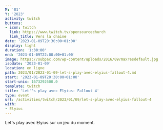 ```yaml
---
M: '01'
Y: '2023'
activity: twitch
buttons:
- icon: twitch
  link: https://www.twitch.tv/opensourcechurch
  link_title: Vers la chaine
date: '2023-01-09T20:30:00+01:00'
display: light
duration: '1:30:00'
end: '2023-01-09T22:00:00+01:00'
image: https://subpac.com/wp-content/uploads/2016/09/maxresdefault.jpg
isodate: '2023-01-09'
location: en ligne
path: 2023/01/2023-01-09-let-s-play-avec-elyius-fallout-4.md
start: '2023-01-09T20:30:00+01:00'
start-unix: 1673292600.0
template: twitch
title: 'Let''s play avec Elyius: Fallout 4'
type: event
url: /activities/twitch/2023/01/09/let-s-play-avec-elyius-fallout-4
with:
- Elyius
---
```

Let's play avec Elyius sur un jeu du moment.